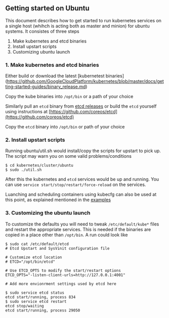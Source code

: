 ## Getting started on Ubuntu 

This document describes how to get started to run kubernetes services on a single host (whihch is acting both as master and minion) for ubuntu systems. It consistes of three steps

1. Make kubernetes and etcd binaries
2. Install upstart scripts
3. Customizing ubuntu launch

### 1. Make kubernetes and etcd binaries
Either build or download the latest [kubernetest binaries] (https://github.com/GoogleCloudPlatform/kubernetes/blob/master/docs/getting-started-guides/binary_release.md) 

Copy the kube binaries into `/opt/bin` or a path of your choice

Similarly pull an `etcd` binary from [etcd releases](https://github.com/coreos/etcd/releases) or build the `etcd` yourself using instructions at [https://github.com/coreos/etcd](https://github.com/coreos/etcd)

Copy the `etcd` binary into `/opt/bin` or path of your choice

### 2. Install upstart scripts
Running ubuntu/util.sh would install/copy the scripts for upstart to pick up. The script may warn you on some valid problems/conditions

```
$ cd kubernetes/cluster/ubuntu
$ sudo ./util.sh
```

After this the kubernetes and `etcd` services would be up and running. You can use `service start/stop/restart/force-reload` on the services.

Luanching and scheduling containers using kubecfg can also be used at this point, as explained mentioned in the [examples](https://github.com/GoogleCloudPlatform/kubernetes/tree/master/examples/guestbook)

### 3. Customizing the ubuntu launch
To customize the defaults you will need to tweak `/etc/default/kube*` files and restart the appropriate services. This is needed if the binaries are copied in a place other than `/opt/bin`. A run could look like

```
$ sudo cat /etc/default/etcd 
# Etcd Upstart and SysVinit configuration file

# Customize etcd location 
# ETCD="/opt/bin/etcd"

# Use ETCD_OPTS to modify the start/restart options
ETCD_OPTS="-listen-client-urls=http://127.0.0.1:4001"

# Add more envionrment settings used by etcd here

$ sudo service etcd status
etcd start/running, process 834
$ sudo service etcd restart
etcd stop/waiting
etcd start/running, process 29050
```
